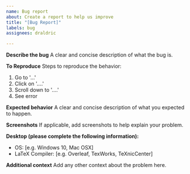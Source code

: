 ```yaml
---
name: Bug report
about: Create a report to help us improve
title: "[Bug Report]"
labels: bug
assignees: draldric

---
```


**Describe the bug**
A clear and concise description of what the bug is.

**To Reproduce**
Steps to reproduce the behavior:
1. Go to '...'
2. Click on '....'
3. Scroll down to '....'
4. See error

**Expected behavior**
A clear and concise description of what you expected to happen.

**Screenshots**
If applicable, add screenshots to help explain your problem.

**Desktop (please complete the following information):**
 - OS: [e.g. Windows 10, Mac OSX]
 - LaTeX Compiler: [e.g. Overleaf, TexWorks, TeXnicCenter]

**Additional context**
Add any other context about the problem here.

